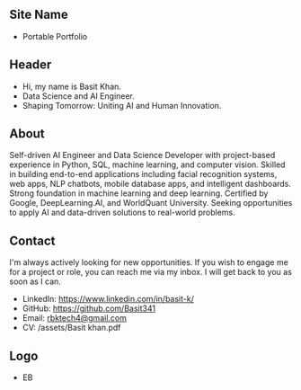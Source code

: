 ## Site Name
- Portable Portfolio

## Header
- Hi, my name is Basit Khan. 
- Data Science and AI Engineer.
- Shaping Tomorrow: Uniting AI and Human Innovation.

## About
Self-driven AI Engineer and Data Science Developer with project-based experience in Python, SQL, machine learning, and computer vision. Skilled in building end-to-end applications including facial recognition systems, web apps, NLP chatbots, mobile database apps, and intelligent dashboards. Strong foundation in machine learning and deep learning. Certified by Google, DeepLearning.AI, and WorldQuant University. Seeking opportunities to apply AI and data-driven solutions to real-world problems. 

## Contact
I'm always actively looking for new opportunities. If you wish to engage me for a project or role, you can reach me via my inbox. I will get back to you as soon as I can.
- LinkedIn: https://www.linkedin.com/in/basit-k/
- GitHub: https://github.com/Basit341
- Email: rbktech4@gmail.com
- CV: /assets/Basit khan.pdf

## Logo
- EB
